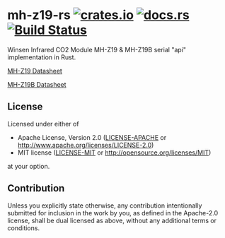 # mh-z19-rs [![crates.io](https://meritbadge.herokuapp.com/mh-z19)](https://crates.io/crates/mh-z19) [![docs.rs](https://docs.rs/mh-z19/badge.svg)](https://docs.rs/mh-z19/) [![Build Status](https://travis-ci.org/zenria/mh-z19-rs.svg?branch=master)](https://travis-ci.org/zenria/mh-z19-rs) 

Winsen Infrared CO2 Module MH-Z19 & MH-Z19B serial "api" implementation in Rust. 

[MH-Z19 Datasheet](https://www.winsen-sensor.com/d/files/PDF/Infrared%20Gas%20Sensor/NDIR%20CO2%20SENSOR/MH-Z19%20CO2%20Ver1.0.pdf)

[MH-Z19B Datasheet](https://www.winsen-sensor.com/d/files/infrared-gas-sensor/mh-z19b-co2-ver1_0.pdf)


## License

Licensed under either of

 * Apache License, Version 2.0
   ([LICENSE-APACHE](LICENSE-APACHE) or http://www.apache.org/licenses/LICENSE-2.0)
 * MIT license
   ([LICENSE-MIT](LICENSE-MIT) or http://opensource.org/licenses/MIT)

at your option.

## Contribution

Unless you explicitly state otherwise, any contribution intentionally submitted
for inclusion in the work by you, as defined in the Apache-2.0 license, shall be
dual licensed as above, without any additional terms or conditions.

